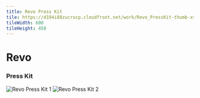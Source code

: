 ```yaml
---
title: Revo Press Kit
tile: https://d194i88zucrucp.cloudfront.net/work/Revo_PressKit-thumb-xs.jpg
tileWidth: 600
tileHeight: 450
---
```


# Revo

### Press Kit

![Revo Press Kit 1](https://d194i88zucrucp.cloudfront.net/work/Revo_PressKit1-lg.jpg)
![Revo Press Kit 2](https://d194i88zucrucp.cloudfront.net/work/Revo_PressKit2-lg.jpg)
